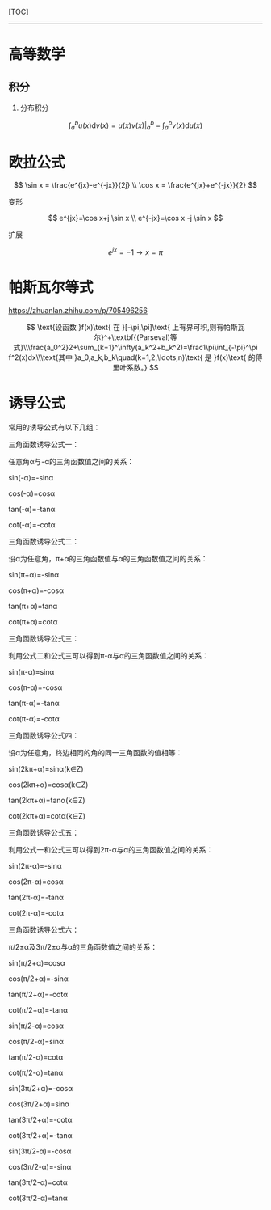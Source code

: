 [TOC]

---

# 高等数学

## 积分

1. 分布积分

$$
\int_{a}^{b}u(x)\mathrm{d}v(x)=u(x)v(x)|_{a}^{b}-\int_{a}^{b}v(x) \mathrm{d} u(x)
$$

# 欧拉公式

$$
\sin x = \frac{e^{jx}-e^{-jx}}{2j} \\
\cos x = \frac{e^{jx}+e^{-jx}}{2}
$$

变形

$$
e^{jx}=\cos x+j \sin x \\ 
e^{-jx}=\cos x -j \sin x
$$

扩展

$$
e^{jx}=-1 \to x=\pi
$$

# 帕斯瓦尔等式

https://zhuanlan.zhihu.com/p/705496256

$$
\text{设函数 }f(x)\text{ 在 }[-\pi,\pi]\text{ 上有界可积,则有帕斯瓦尔}^+\textbf{(Parseval)等式}\\\frac{a_0^2}2+\sum_{k=1}^\infty(a_k^2+b_k^2)=\frac1\pi\int_{-\pi}^\pi f^2(x)dx\\\text{其中 }a_0,a_k,b_k\quad(k=1,2,\ldots,n)\text{ 是 }f(x)\text{ 的傅里叶系数。}
$$

# 诱导公式

常用的诱导公式有以下几组：

三角函数诱导公式一：

任意角α与-α的三角函数值之间的关系：

sin(-α)=-sinα

cos(-α)=cosα

tan(-α)=-tanα

cot(-α)=-cotα

三角函数诱导公式二：

设α为任意角，π+α的三角函数值与α的三角函数值之间的关系：

sin(π+α)=-sinα

cos(π+α)=-cosα

tan(π+α)=tanα

cot(π+α)=cotα

三角函数诱导公式三：

利用公式二和公式三可以得到π-α与α的三角函数值之间的关系：

sin(π-α)=sinα

cos(π-α)=-cosα

tan(π-α)=-tanα

cot(π-α)=-cotα

三角函数诱导公式四：

设α为任意角，终边相同的角的同一三角函数的值相等：

sin(2kπ+α)=sinα(k∈Z)

cos(2kπ+α)=cosα(k∈Z)

tan(2kπ+α)=tanα(k∈Z)

cot(2kπ+α)=cotα(k∈Z)

三角函数诱导公式五：

利用公式一和公式三可以得到2π-α与α的三角函数值之间的关系：

sin(2π-α)=-sinα

cos(2π-α)=cosα

tan(2π-α)=-tanα

cot(2π-α)=-cotα

三角函数诱导公式六：

π/2±α及3π/2±α与α的三角函数值之间的关系：

sin(π/2+α)=cosα

cos(π/2+α)=-sinα

tan(π/2+α)=-cotα

cot(π/2+α)=-tanα

sin(π/2-α)=cosα

cos(π/2-α)=sinα

tan(π/2-α)=cotα

cot(π/2-α)=tanα

sin(3π/2+α)=-cosα

cos(3π/2+α)=sinα

tan(3π/2+α)=-cotα

cot(3π/2+α)=-tanα

sin(3π/2-α)=-cosα

cos(3π/2-α)=-sinα

tan(3π/2-α)=cotα

cot(3π/2-α)=tanα
